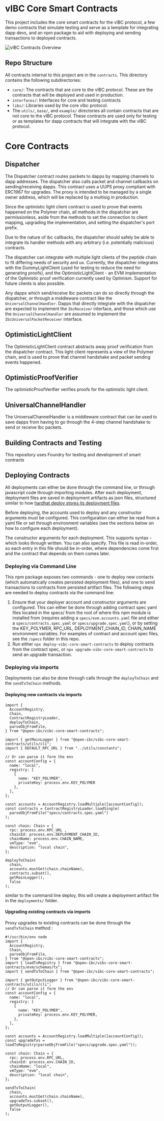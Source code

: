 # vIBC Core Smart Contracts

This project includes the core smart contracts for the vIBC protocol, a few demo contracts that simulate testing and serve as a template for integrating dapp devs, and an npm package to aid with deploying and sending transactions to deployed contracts.

![vIBC Contracts Overview](./diagrams/vibcContractsOverview.jpg)


## Repo Structure

All contracts internal to this project are in the `contracts`. This directory contains the following subdirectories:
- `core/`: The contracts that are core to the vIBC protocol. These are the contracts that will be deployed and used in production. 
- `interfaces/`: Interfaces for core and testing contracts 
- `libs/`: Libraries used by the core vIbc protocol.
- The `utils/`, `base/`, and `example/` directories all contain contracts that are not core to the vIBC protocol. These contracts are used only for testing or as templates for dapp contracts that will integrate with the vIBC protocol. 


# Core Contracts
## Dispatcher
The Dispatcher contract routes packets to dapps by mapping channels to dapp addresses. The dispatcher also calls packet and channel callbacks on sending/receiving dapps. This contract uses a UUPS proxy compliant with ERC1967 for upgrades. The proxy is intended to be managed by a single owner address, which will be replaced by a multisig in production. 

Since the optimistic light client contract is used to prove that events happened on the Polymer chain, all methods in the dispatcher are permissionless, aside from the methods to set the connection to client mapping, upgrading the implementation, and setting the dispatcher's port prefix. 

Due to the nature of ibc callbacks, the dispatcher should safely be able to integrate its handler methods with any arbitrary (i.e. potentially malicious) contracts. 

The dispatcher can integrate with multiple light clients of the peptide chain to fit differing needs of security and ux. Currently, the dispatcher integrates with the DummyLightClient (used for testing to reduce the need for generating proofs), and the OptimisticLightClient - an EVM implementation of the Optimistic proof verification currently used by Optimism. Support for future clients is also possible. 

Any dapps which send/receive Ibc packets can do so directly through the dispatcher, or through a middleware contract like the `UniversalChannelHandler`. Dapps that directly integrate with the dispatcher are expected to implement the `IbcReceiver` interface, and those which use the `UniversalChannelHandler` are assumed to implement the `IbcUniversalPacketReceiver` interface.

## OptimisticLightClient
The OptimisticLightClient contract abstracts away proof verification from the dispatcher contract. This light client represents a view of the Polymer chain, and is used to prove that channel handshake and packet sending events happened. 

## OptimisticProofVerifier
The optimisticProofVerifier verifies proofs for the optimistic light client. 

## UniversalChannelHandler
The UniversalChannelHandler is a middleware contract that can be used to save dapps from having to go through the 4-step channel handshake to send or receive Ibc packets. 

## Building Contracts and Testing
This repository uses Foundry for testing and development of smart contracts

## Deploying Contracts
All deployments can either be done through the command line, or through javascript code through importing modules. 
After each deployment, deployment files are saved in deployment artifacts as json files, structured similar to how [hardhat deploy stores its deployment files](https://github.com/wighawag/hardhat-deploy). 

Before deploying, the accounts used to deploy and any constructor arguments must be configured. This configuration can either be read from a yaml file or set through environment variables (see the sections below on how to configure each deployment).

The constructor arguments for each deployment. This supports syntax - which looks through written. You can also specify. 
This file is read in-order, so each entry in this file should be in-order, where dependencies come first and the contract that depends on them comes later.

### Deploying via Command Line 
This npm package exposes two commands - one to deploy new contacts (which automatically creates persisted deployment files), and one to send transactions to contracts from persisted artifact files. The following steps are needed to deploy contracts via the command line: 

1. Ensure that your deployer account and constructor arguments are configured. This can either be done through adding contract spec yaml files located in the specs/ from the root of where this npm module is installed from (requires adding a `specs/evm.accounts.yaml` file and either a `specs/contracts.spec.yaml` or  `specs/upgrade.spec.yaml`), or by setting the KEY_POLYMER, RPC_URL, DEPLOYMENT_CHAIN_ID, CHAIN_NAME environment variables. For examples of contract and account spec files, see the `/specs` folder in this repo.
2. Run either `npx deploy-vibc-core-smart-contracts` to deploy contracts from the contract spec, or `npx upgrade-vibc-core-smart-contracts` to  send an upgrade transaction.

### Deploying via imports 
Deployments can also be done through calls through the `deployToChain` and the `sendTxToChain` methods. 

#### Deploying new contracts via imports

```
import {
  AccountRegistry,
  Chain,
  ContractRegistryLoader,
  deployToChain,
  parseObjFromFile,
} from "@open-ibc/vibc-core-smart-contracts";

import { getMainLogger } from "@open-ibc/vibc-core-smart-contracts/utils/cli";
import { DEFAULT_RPC_URL } from "../utils/constants";

// Or can parse it form the env
const accountConfig = {
  name: "local",
  registry: [
    {
      name: "KEY_POLYMER",
      privateKey: process.env.KEY_POLYMER
    },
  ],
};

const accounts = AccountRegistry.loadMultiple([accountConfig]);
const contracts = ContractRegistryLoader.loadSingle(
  parseObjFromFile("specs/contracts.spec.yaml")
);

const chain: Chain = {
  rpc: process.env.RPC_URL ,
  chainId: process.env.DEPLOYMENT_CHAIN_ID,
  chainName: process.env.CHAIN_NAME,
  vmType: "evm",
  description: "local chain",
};

deployToChain(
  chain,
  accounts.mustGet(chain.chainName),
  contracts.subset(),
  getMainLogger(),
  false
);
```

similar to the command line deploy, this will create a deployment artifact file in the `deployments/` folder.

#### Upgrading existing contracts via imports
Proxy upgrades to existing contracts can be done through the `sendTxToChain` method :

```
#!/usr/bin/env node
import {
  AccountRegistry,
  Chain,
  parseObjFromFile,
} from "@open-ibc/vibc-core-smart-contracts";
import { loadTxRegistry } from "@open-ibc/vibc-core-smart-contracts/evm/schemas/tx";
import { sendTxToChain } from "@open-ibc/vibc-core-smart-contracts";

import { getOutputLogger } from "@open-ibc/vibc-core-smart-contracts/utils/cli";
// Or can parse it form the env
const accountConfig = {
  name: "local",
  registry: [
    {
      name: "KEY_POLYMER",
      privateKey: process.env.KEY_POLYMER,
    },
  ],
};

const accounts = AccountRegistry.loadMultiple([accountConfig]);
const upgradeTxs = loadTxRegistry(parseObjFromFile("specs/upgrade.spec.yaml"));

const chain: Chain = {
  rpc: process.env.RPC_URL,
  chainId: process.env.CHAIN_ID,
  chainName: "local",
  vmType: "evm",
  description: "local chain",
};

sendTxToChain(
  chain,
  accounts.mustGet(chain.chainName),
  upgradeTxs.subset(),
  getOutputLogger(),
  false
);
```

